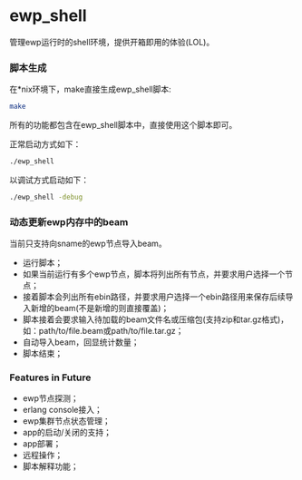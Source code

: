 ewp_shell
=========
管理ewp运行时的shell环境，提供开箱即用的体验(LOL)。

### 脚本生成 ###
在*nix环境下，make直接生成ewp_shell脚本:
```sh
make
```
所有的功能都包含在ewp_shell脚本中，直接使用这个脚本即可。

正常启动方式如下：
```sh
./ewp_shell
```
以调试方式启动如下：
```sh
./ewp_shell -debug
```

### 动态更新ewp内存中的beam ###
当前只支持向sname的ewp节点导入beam。

* 运行脚本；
* 如果当前运行有多个ewp节点，脚本将列出所有节点，并要求用户选择一个节点；
* 接着脚本会列出所有ebin路径，并要求用户选择一个ebin路径用来保存后续导入新增的beam(不是新增的则直接覆盖)；
* 脚本接着会要求输入待加载的beam文件名或压缩包(支持zip和tar.gz格式)，如：path/to/file.beam或path/to/file.tar.gz；
* 自动导入beam，回显统计数量；
* 脚本结束；


### Features in Future ###
* ewp节点探测；
* erlang console接入；
* ewp集群节点状态管理；
* app的启动/关闭的支持；
* app部署；
* 远程操作；
* 脚本解释功能；
